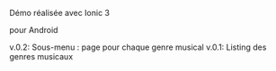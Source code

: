 Démo réalisée avec Ionic 3

pour Android

v.0.2:
Sous-menu : page pour chaque genre musical
v.0.1: 
Listing des genres musicaux

